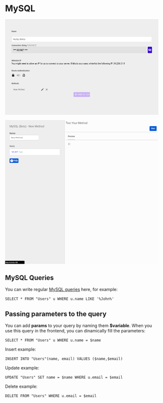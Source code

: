 # MySQL

![Configuration](../.gitbook/assets/screenshot_from_2021-04-26_16-04-31.png)

![Queries](../.gitbook/assets/image%20%2821%29.png)

## MySQL Queries

You can write regular [MySQL queries](https://dev.mysql.com/doc/) here, for example:

```text
SELECT * FROM "Users" u WHERE u.name LIKE '%John%'
```

## Passing parameters to the query

You can add **params** to your query by naming them **$variable**. When you use this query in the frontend, you can dinamically fill the parameters:

```text
SELECT * FROM "Users" u WHERE u.name = $name
```

Insert example:

```text
INSERT INTO "Users"(name, email) VALUES ($name,$email)
```

Update example:

```text
UPDATE "Users" SET name = $name WHERE u.email = $email
```

Delete example:

```text
DELETE FROM "Users" WHERE u.email = $email
```

